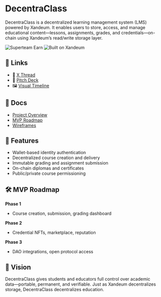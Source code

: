 
# DecentraClass

DecentraClass is a decentralized learning management system (LMS) powered by Xandeum. It enables users to store, access, and manage educational content—lessons, assignments, grades, and credentials—on-chain using Xandeum’s read/write storage layer.

![Superteam Earn](https://img.shields.io/badge/Superteam-Earn%20Bounty-blue)
![Built on Xandeum](https://img.shields.io/badge/Built%20on-Xandeum-4b0082)

## 🔗 Links
- 🧵 [X Thread](https://x.com/johnm56466/status/1944131760029413767)
- 📄 [Pitch Deck](docs/pitch-deck.md)
- 🖼️ [Visual Timeline](docs/DecentraClass_Timeline.png)

## 📘 Docs
- [Project Overview](docs/overview.md)
- [MVP Roadmap](docs/roadmap.md)
- [Wireframes](docs/wireframes.md)

## 🚀 Features
- Wallet-based identity authentication
- Decentralized course creation and delivery
- Immutable grading and assignment submission
- On-chain diplomas and certificates
- Public/private course permissioning

## 🛠️ MVP Roadmap
**Phase 1**
- Course creation, submission, grading dashboard

**Phase 2**
- Credential NFTs, marketplace, reputation

**Phase 3**
- DAO integrations, open protocol access

## 🧠 Vision
DecentraClass gives students and educators full control over academic data—portable, permanent, and verifiable. Just as Xandeum decentralizes storage, DecentraClass decentralizes education.
